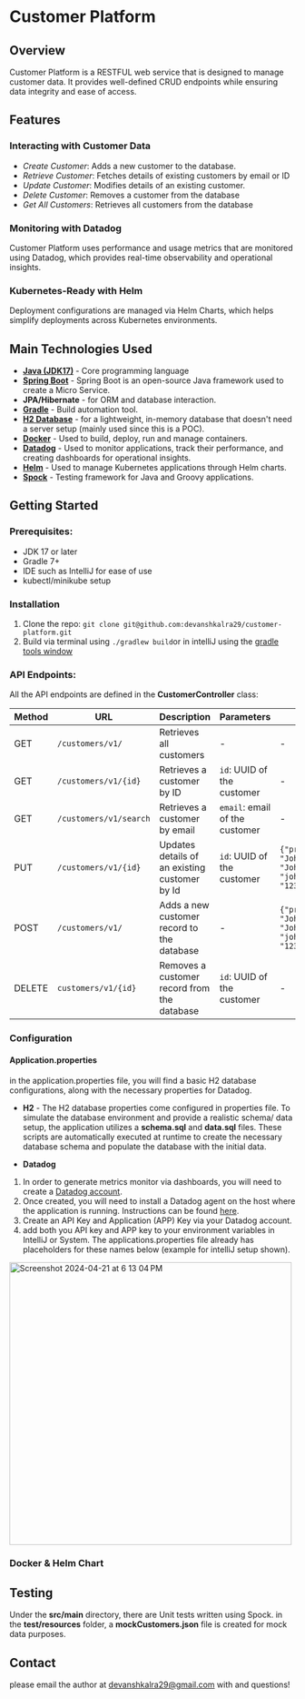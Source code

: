 # Customer Platform
## Overview
Customer Platform is a RESTFUL web service that is designed to manage customer data. It provides well-defined CRUD endpoints while ensuring data integrity and ease of access. 

## Features 
### Interacting with Customer Data

- *Create Customer*: Adds a new customer to the database.
- *Retrieve Customer*: Fetches details of existing customers by email or ID
- *Update Customer*: Modifies details of an existing customer.
- *Delete Customer*: Removes a customer from the database
- *Get All Customers*: Retrieves all customers from the database

### Monitoring with Datadog
Customer Platform uses performance and usage metrics that are monitored using Datadog, which provides real-time observability and operational insights.

### Kubernetes-Ready with Helm
Deployment configurations are managed via Helm Charts, which helps simplify deployments across Kubernetes environments.


## Main Technologies Used
- [**Java (JDK17)**](https://openjdk.org/projects/jdk/17/) - Core programming language
- [**Spring Boot**](https://docs.spring.io/spring-boot/docs/current/reference/htmlsingle/) - Spring Boot is an open-source Java framework used to create a Micro Service.
- **JPA/Hibernate** - for ORM and database interaction.
- [**Gradle**](https://docs.gradle.org/current/userguide/userguide.html) - Build automation tool.
- [**H2 Database**](https://www.h2database.com/html/main.html) - for a lightweight, in-memory database that doesn't need a server setup (mainly used since this is a POC).
- [**Docker**](https://docs.docker.com/) - Used to build, deploy, run and manage containers.
- [**Datadog**](https://docs.datadoghq.com/) - Used to monitor applications, track their performance, and creating dashboards for operational insights.
- [**Helm**](https://helm.sh/docs/) - Used to manage Kubernetes applications through Helm charts.
- [**Spock**](https://helm.sh/docs/) - Testing framework for Java and Groovy applications.

## Getting Started
### Prerequisites:
- JDK 17 or later
- Gradle 7+
- IDE such as IntelliJ for ease of use
- kubectl/minikube setup

### Installation
1. Clone the repo:
`git clone git@github.com:devanshkalra29/customer-platform.git`
2. Build via terminal using `./gradlew build`or in intelliJ using the [gradle tools window](https://www.jetbrains.com/help/idea/jetgradle-tool-window.html)

### API Endpoints:
All the API endpoints are defined in the **CustomerController** class:

| Method | URL                    | Description | Parameters                 | Request Body Example                                                                                                                                                |
|--------|------------------------|---          |----------------------------|---------------------------------------------------------------------------------------------------------------------------------------------------------------------|
 | GET    | `/customers/v1/`       | Retrieves all customers | -                          | -                                                                                                                                                                   |
 | GET    | `/customers/v1/{id}`   | Retrieves a customer by ID | `id`: UUID of the customer | -                                                                                                                                                                   |
 | GET    | `/customers/v1/search` | Retrieves a customer by email | `email`: email of the customer  | -                                                                                                                                                                   |
 | PUT    | `/customers/v1/{id}`   | Updates details of an existing customer by Id | `id`: UUID of the customer | `{"prefix" : "Mr.","firstName": "John","middleName": "Allen","lastName": "Johnson","suffix": "Sr","email": "john.johnson@example.com","phoneNumber": "1234567890" }` |
 | POST   | `/customers/v1/`       | Adds a new customer record to the database    | - | `{"prefix" : "Mr.","firstName": "John","middleName": "Allen","lastName": "Johnson","suffix": "Sr","email": "john.johnson@example.com","phoneNumber": "1234567890" }` |
 | DELETE | `customers/v1/{id}`    | Removes a customer record from the database | `id`: UUID of the customer | - |


### Configuration
#### Application.properties
in the application.properties file, you will find a basic H2 database configurations, along with the necessary properties for Datadog.
- **H2** - The H2 database properties come configured in properties file. To simulate the database environment and provide a realistic schema/ data setup, the application utilizes a **schema.sql** and **data.sql** files. These scripts are automatically executed at runtime to create the necessary database schema and populate the database with the initial data.



- **Datadog** 
1. In order to generate metrics monitor via dashboards, you will need to create a [Datadog account](https://www.datadoghq.com/). 
2. Once created, you will need to install a Datadog agent on the host where the application is running. Instructions can be found [here](https://docs.datadoghq.com/getting_started/agent/).
3. Create an API Key and Application (APP) Key via your Datadog account.
4. add both you API key and APP key to your environment variables in IntelliJ or System. The applications.properties file already has placeholders for these names below (example for intelliJ setup shown).
<img width="497" alt="Screenshot 2024-04-21 at 6 13 04 PM" src="https://github.com/devanshkalra29/customer-platform/assets/112348374/8b05c5ec-4095-4bd6-aa6c-69ab261f4bb2">



### Docker & Helm Chart


## Testing
Under the **src/main** directory, there are Unit tests written using Spock. in the **test/resources** folder, a **mockCustomers.json** file is created for mock data purposes.


## Contact
please email the author at devanshkalra29@gmail.com with and questions!












 

